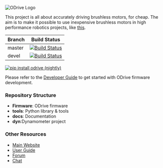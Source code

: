 ![ODrive Logo](https://static1.squarespace.com/static/58aff26de4fcb53b5efd2f02/t/59bf2a7959cc6872bd68be7e/1505700483663/Odrive+logo+plus+text+black.png?format=1000w)

This project is all about accurately driving brushless motors, for cheap. The aim is to make it possible to use inexpensive brushless motors in high performance robotics projects, like [this](https://www.youtube.com/watch?v=WT4E5nb3KtY).

| Branch | Build Status |
|--------|--------------|
| master | [![Build Status](https://travis-ci.org/madcowswe/ODrive.png?branch=master)](https://travis-ci.org/madcowswe/ODrive) |
| devel  | [![Build Status](https://travis-ci.org/madcowswe/ODrive.png?branch=devel)](https://travis-ci.org/madcowswe/ODrive) |

[![pip install odrive (nightly)](https://github.com/madcowswe/ODrive/workflows/pip%20install%20odrive%20(nightly)/badge.svg)](https://github.com/madcowswe/ODrive/actions?query=workflow%3A%22pip+install+odrive+%28nightly%29%22)

Please refer to the [Developer Guide](https://docs.odriverobotics.com/developer-guide) to get started with ODrive firmware development.


### Repository Structure
 * **Firmware**: ODrive firmware
 * **tools**: Python library & tools
 * **docs**: Documentation
 * **dyn**:Dynamometer project 
### Other Resources

 * [Main Website](https://www.odriverobotics.com/)
 * [User Guide](https://docs.odriverobotics.com/)
 * [Forum](https://discourse.odriverobotics.com/)
 * [Chat](https://discourse.odriverobotics.com/t/come-chat-with-us/281)
